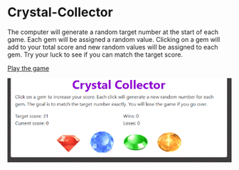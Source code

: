 # Crystal-Collector

The computer will generate a random target number at the start of each game.  Each gem will be assigned a random value.  Clicking on a gem will add to your total score and new random values will be assigned to each gem.  Try your luck to see if you can match the target score.

[Play the game](https://jdiehl99.github.io/Crystal-Collector/)

![Crystal Collector](assets/images/gameplay.gif "Crystal Collector")
